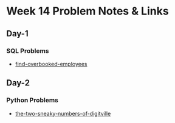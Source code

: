 # Week 14 Problem Notes & Links

## Day-1
### SQL Problems
- [find-overbooked-employees](https://leetcode.com/problems/find-overbooked-employees/)

## Day-2
### Python Problems
- [the-two-sneaky-numbers-of-digitville](https://leetcode.com/problems/the-two-sneaky-numbers-of-digitville/)
